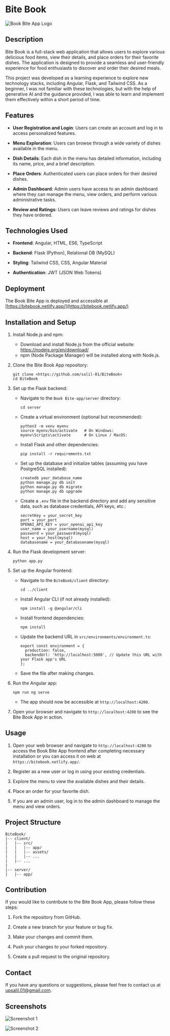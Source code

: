 # Bite Book

![Book Bite App Logo]()

## Description

Bite Book is a full-stack web application that allows users to explore various delicious food items, view their details, and place orders for their favorite dishes. The application is designed to provide a seamless and user-friendly experience for food enthusiasts to discover and order their desired meals.

This project was developed as a learning experience to explore new technology stacks, including Angular, Flask, and Tailwind CSS. As a beginner, I was not familiar with these technologies, but with the help of generative AI and the guidance provided, I was able to learn and implement them effectively within a short period of time.

## Features

- **User Registration and Login**: Users can create an account and log in to access personalized features.

- **Menu Exploration**: Users can browse through a wide variety of dishes available in the menu.

- **Dish Details**: Each dish in the menu has detailed information, including its name, price, and a brief description.

- **Place Orders**: Authenticated users can place orders for their desired dishes.

- **Admin Dashboard**: Admin users have access to an admin dashboard where they can manage the menu, view orders, and perform various administrative tasks.

- **Review and Ratings**: Users can leave reviews and ratings for dishes they have ordered.

## Technologies Used

- **Frontend**: Angular, HTML, ES6, TypeScript

- **Backend**: Flask (Python), Relational DB (MySQL)

- **Styling**: Tailwind CSS, CSS, Angular Material

- **Authentication**: JWT (JSON Web Tokens)

## Deployment

The Book Bite App is deployed and accessible at [https://bitebook.netlify.app/](https://bitebook.netlify.app/)

## Installation and Setup

1. Install Node.js and npm:

   - Download and install Node.js from the official website: https://nodejs.org/en/download/
   - npm (Node Package Manager) will be installed along with Node.js.

2. Clone the Bite Book App repository:

   ```
   git clone <https://github.com/salil-01/BiteBook>
   cd BiteBook
   ```

3. Set up the Flask backend:

   - Navigate to the `Book Bite-app/server` directory:
     ```
     cd server
     ```
   - Create a virtual environment (optional but recommended):
     ```
     python3 -m venv myenv
     source myenv/bin/activate   # On Windows:
     myenv\Scripts\activate      # On Linux / MacOS:
     ```
   - Install Flask and other dependencies:
     ```
     pip install -r requirements.txt
     ```
   - Set up the database and initialize tables (assuming you have PostgreSQL installed):
     ```
     createdb your_database_name
     python manage.py db init
     python manage.py db migrate
     python manage.py db upgrade
     ```
   - Create a `.env` file in the backend directory and add any sensitive data, such as database credentials, API keys, etc.:
     ```
     secretKey = your_secret_key
     port = your_port
     OPENAI_API_KEY = your_openai_api_key
     user_name = your_username(mysql)
     password = your_password(mysql)
     host = your_host(mysql)
     databasename = your_databasename(mysql)
     ```

4. Run the Flask development server:

   ```
   python app.py
   ```

5. Set up the Angular frontend:

   - Navigate to the `BiteBook/client` directory:
     ```
     cd ../client
     ```
   - Install Angular CLI (if not already installed):
     ```
     npm install -g @angular/cli
     ```
   - Install frontend dependencies:
     ```
     npm install
     ```
   - Update the backend URL in `src/environments/environment.ts`:
     ```
     export const environment = {
       production: false,
       backendUrl: 'http://localhost:5000', // Update this URL with your Flask app's URL
     };
     ```
   - Save the file after making changes.

6. Run the Angular app:

   ```
   npm run ng serve
   ```

   - The app should now be accessible at `http://localhost:4200`.

7. Open your browser and navigate to `http://localhost:4200` to see the Bite Book App in action.

## Usage

1. Open your web browser and navigate to `http://localhost:4200` to access the Book Bite App frontend after completing necessary installation
   or you can access it on web at `https://bitebook.netlify.app/`.

3. Register as a new user or log in using your existing credentials.

4. Explore the menu to view the available dishes and their details.

5. Place an order for your favorite dish.

6. If you are an admin user, log in to the admin dashboard to manage the menu and view orders.

## Project Structure

```
BiteBook/
|-- client/
|   |-- src/
|   |   |-- app/
|   |   |-- assets/
|   |   |-- ...
|   |-- ...
|
|-- server/
|   |-- app/
```

## Contribution

If you would like to contribute to the Bite Book App, please follow these steps:

1. Fork the repository from GitHub.

2. Create a new branch for your feature or bug fix.

3. Make your changes and commit them.

4. Push your changes to your forked repository.

5. Create a pull request to the original repository.

## Contact

If you have any questions or suggestions, please feel free to contact us at upsalil.01@gmail.com.

## Screenshots

![Screenshot 1](link-to-your-screenshot-1)

![Screenshot 2](link-to-your-screenshot-2)

